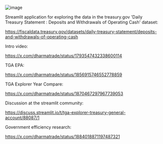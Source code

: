 ![image](https://github.com/user-attachments/assets/303c9ea0-4859-46cc-820e-f8135327890a)


Streamlit application for exploring the data in the treasury.gov 'Daily Treasury Statement : Deposits and Withdrawals of Operating Cash' dataset:

https://fiscaldata.treasury.gov/datasets/daily-treasury-statement/deposits-and-withdrawals-of-operating-cash

Intro video:

https://x.com/dharmatrade/status/1793547432338600114

TGA EPA:

https://x.com/dharmatrade/status/1856915746552778859

TGA Explorer Year Compare:

https://x.com/dharmatrade/status/1870467297967739053

Discussion at the streamlit community:

https://discuss.streamlit.io/t/tga-explorer-treasury-general-account/88087/1

Government efficiency research:

https://x.com/dharmatrade/status/1884018871197487321
